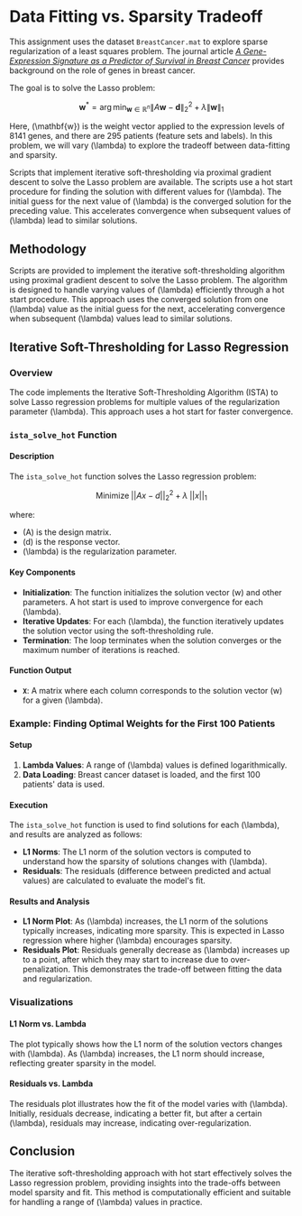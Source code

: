 # Data Fitting vs. Sparsity Tradeoff

This assignment uses the dataset `BreastCancer.mat` to explore sparse regularization of a least squares problem. The journal article *[A Gene-Expression Signature as a Predictor of Survival in Breast Cancer](https://www.nejm.org/doi/full/10.1056/NEJMoa021967)* provides background on the role of genes in breast cancer.

The goal is to solve the Lasso problem:

$$
\mathbf{w}^* = \arg \min_{\mathbf{w} \in \mathbb{R}^n} \|A\mathbf{w} - \mathbf{d}\|_2^2 + \lambda \|\mathbf{w}\|_1
$$

Here, \(\mathbf{w}\) is the weight vector applied to the expression levels of 8141 genes, and there are 295 patients (feature sets and labels). In this problem, we will vary \(\lambda\) to explore the tradeoff between data-fitting and sparsity.

Scripts that implement iterative soft-thresholding via proximal gradient descent to solve the Lasso problem are available. The scripts use a hot start procedure for finding the solution with different values for \(\lambda\). The initial guess for the next value of \(\lambda\) is the converged solution for the preceding value. This accelerates convergence when subsequent values of \(\lambda\) lead to similar solutions.

## Methodology

Scripts are provided to implement the iterative soft-thresholding algorithm using proximal gradient descent to solve the Lasso problem. The algorithm is designed to handle varying values of \(\lambda\) efficiently through a hot start procedure. This approach uses the converged solution from one \(\lambda\) value as the initial guess for the next, accelerating convergence when subsequent \(\lambda\) values lead to similar solutions.

## Iterative Soft-Thresholding for Lasso Regression

### Overview

The code implements the Iterative Soft-Thresholding Algorithm (ISTA) to solve Lasso regression problems for multiple values of the regularization parameter \(\lambda\). This approach uses a hot start for faster convergence.

### `ista_solve_hot` Function

#### Description

The `ista_solve_hot` function solves the Lasso regression problem:

$$
\text{Minimize} \; ||Ax - d||_2^2 + \lambda \; ||x||_1
$$

where:
- \(A\) is the design matrix.
- \(d\) is the response vector.
- \(\lambda\) is the regularization parameter.

#### Key Components

- **Initialization**: The function initializes the solution vector \(w\) and other parameters. A hot start is used to improve convergence for each \(\lambda\).
- **Iterative Updates**: For each \(\lambda\), the function iteratively updates the solution vector using the soft-thresholding rule.
- **Termination**: The loop terminates when the solution converges or the maximum number of iterations is reached.

#### Function Output

- **`X`**: A matrix where each column corresponds to the solution vector \(w\) for a given \(\lambda\).

### Example: Finding Optimal Weights for the First 100 Patients

#### Setup

1. **Lambda Values**: A range of \(\lambda\) values is defined logarithmically.
2. **Data Loading**: Breast cancer dataset is loaded, and the first 100 patients' data is used.

#### Execution

The `ista_solve_hot` function is used to find solutions for each \(\lambda\), and results are analyzed as follows:

- **L1 Norms**: The L1 norm of the solution vectors is computed to understand how the sparsity of solutions changes with \(\lambda\).
- **Residuals**: The residuals (difference between predicted and actual values) are calculated to evaluate the model's fit.

#### Results and Analysis

- **L1 Norm Plot**: As \(\lambda\) increases, the L1 norm of the solutions typically increases, indicating more sparsity. This is expected in Lasso regression where higher \(\lambda\) encourages sparsity.
- **Residuals Plot**: Residuals generally decrease as \(\lambda\) increases up to a point, after which they may start to increase due to over-penalization. This demonstrates the trade-off between fitting the data and regularization.

### Visualizations

#### L1 Norm vs. Lambda

The plot typically shows how the L1 norm of the solution vectors changes with \(\lambda\). As \(\lambda\) increases, the L1 norm should increase, reflecting greater sparsity in the model.

#### Residuals vs. Lambda

The residuals plot illustrates how the fit of the model varies with \(\lambda\). Initially, residuals decrease, indicating a better fit, but after a certain \(\lambda\), residuals may increase, indicating over-regularization.

## Conclusion

The iterative soft-thresholding approach with hot start effectively solves the Lasso regression problem, providing insights into the trade-offs between model sparsity and fit. This method is computationally efficient and suitable for handling a range of \(\lambda\) values in practice.
